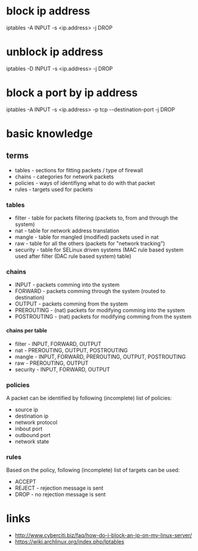 # block ip address

iptables -A INPUT -s <ip.address> -j DROP

# unblock ip address

iptables -D INPUT -s <ip.address> -j DROP

# block a port by ip address

iptables -A INPUT -s <ip.address> -p tcp --destination-port <port> -j DROP

# basic knowledge

## terms

* tables - sections for fitting packets / type of firewall
* chains - categories for network packets
* policies - ways of identifiyng what to do with that packet
* rules - targets used for packets 

### tables

* filter - table for packets filtering (packets to, from and through the system)
* nat - table for network address translation
* mangle - table for mangled (modified) packets used in nat
* raw - table for all the others (packets for "network tracking")
* security - table for SELinux driven systems (MAC rule based system used after filter (DAC rule based system) table)

### chains

* INPUT - packets comming into the system
* FORWARD - packets comming through the system (routed to destination)
* OUTPUT - packets comming from the system
* PREROUTING - (nat) packets for modifying comming into the system
* POSTROUTING - (nat) packets for modifying comming from the system

#### chains per table

* filter - INPUT, FORWARD, OUTPUT
* nat - PREROUTING, OUTPUT, POSTROUTING
* mangle - INPUT, FORWARD, PREROUTING, OUTPUT, POSTROUTING
* raw - PREROUTING, OUTPUT
* security - INPUT, FORWARD, OUTPUT

### policies

A packet can be identified by following (incomplete) list of policies:

* source ip
* destination ip
* network protocol
* inbout port
* outbound port
* network state

### rules

Based on the policy, following (incomplete) list of targets can be used:

* ACCEPT
* REJECT - rejection message is sent
* DROP - no rejection message is sent

# links

* http://www.cyberciti.biz/faq/how-do-i-block-an-ip-on-my-linux-server/
* https://wiki.archlinux.org/index.php/Iptables
